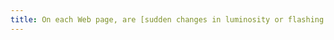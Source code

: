 ```yaml
---
title: On each Web page, are [sudden changes in luminosity or flashing effects](#sudden-change-of-luminosity-or-flashing-effect) used appropriately?
---
```

